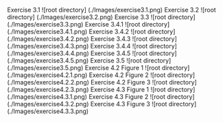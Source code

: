 Exercise 3.1
![root directory] (./Images/exercise3.1.png)
Exercise 3.2
![root directory] (./Images/exercise3.2.png)
Exercise 3.3
![root directory] (./Images/exercise3.3.png)
Exercise 3.4.1
![root directory] (./Images/exercise3.4.1.png)
Exercise 3.4.2
![root directory] (./Images/exercise3.4.2.png)
Exercise 3.4.3
![root directory] (./Images/exercise3.4.3.png)
Exercise 3.4.4
![root directory] (./Images/exercise3.4.4.png)
Exercise 3.4.5
![root directory] (./Images/exercise3.4.5.png)
Exercise 3.5
![root directory] (./Images/exercise3.5.png)
Exercise 4.2 Figure 1
![root directory] (./Images/exercise4.2.1.png)
Exercise 4.2 Figure 2
![root directory] (./Images/exercise4.2.2.png)
Exercise 4.2 Figure 3
![root directory] (./Images/exercise4.2.3.png)
Exercise 4.3 Figure 1
![root directory] (./Images/exercise4.3.1.png)
Exercise 4.3 Figure 2
![root directory] (./Images/exercise4.3.2.png)
Exercise 4.3 Figure 3
![root directory] (./Images/exercise4.3.3.png)